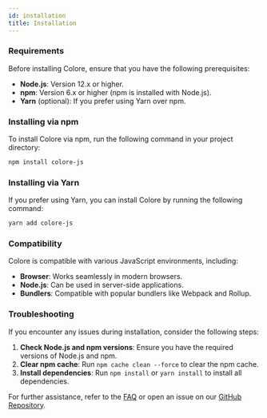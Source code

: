 ```yaml
---
id: installation
title: Installation
---
```


### Requirements

Before installing Colore, ensure that you have the following prerequisites:

- **Node.js**: Version 12.x or higher.
- **npm**: Version 6.x or higher (npm is installed with Node.js).
- **Yarn** (optional): If you prefer using Yarn over npm.

### Installing via npm

To install Colore via npm, run the following command in your project directory:

```bash
npm install colore-js
```

### Installing via Yarn

If you prefer using Yarn, you can install Colore by running the following command:

```bash
yarn add colore-js
```

### Compatibility

Colore is compatible with various JavaScript environments, including:

- **Browser**: Works seamlessly in modern browsers.
- **Node.js**: Can be used in server-side applications.
- **Bundlers**: Compatible with popular bundlers like Webpack and Rollup.

### Troubleshooting

If you encounter any issues during installation, consider the following steps:

1. **Check Node.js and npm versions**: Ensure you have the required versions of Node.js and npm.
2. **Clear npm cache**: Run `npm cache clean --force` to clear the npm cache.
3. **Install dependencies**: Run `npm install` or `yarn install` to install all dependencies.

For further assistance, refer to the [FAQ](./faq) or open an issue on our [GitHub Repository](https://github.com/mallikcheripally/colore).
